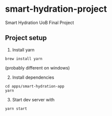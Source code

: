 # smart-hydration-project
Smart Hydration UoB Final Project

## Project setup

1. Install yarn

```
brew install yarn
```

(probably different on windows)

2. Install dependencies

```
cd apps/smart-hydration-app
yarn
```

3. Start dev server with

```
yarn start
```

